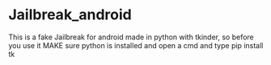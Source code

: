 # Jailbreak_android
This is a fake Jailbreak for android made in python with tkinder, so before you use it MAKE sure python is installed and open a cmd and type pip install tk
